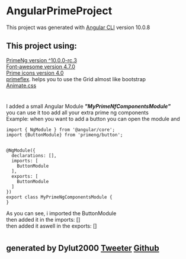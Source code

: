 # AngularPrimeProject

This project was generated with [Angular CLI](https://github.com/angular/angular-cli) version 10.0.8

## This project using:
[PrimeNg version ^10.0.0-rc.3](https://www.primefaces.org/primeng/showcase/#/)<br>
[Font-awesome version 4.7.0](https://fontawesome.com/v4.7.0/icons/)<br>
[Prime icons version 4.0](https://www.primefaces.org/primeng/showcase/#/icons)<br>
[primeflex](https://www.primefaces.org/primeng/showcase/#/primeflex/grid). helps you to use the Grid almost like bootstrap<br>
[Animate.css](https://animate.style/)<br>
#

I added a small Angular Module ***"MyPrimeNfComponentsModule"*** <br>
you can use it too add all your extra prime ng components <br>
Example: when you want to add a button you can open the module and <br>
```
import { NgModule } from '@angular/core';
import {ButtonModule} from 'primeng/button';


@NgModule({
  declarations: [],
  imports: [
    ButtonModule
  ],
  exports: [
    ButtonModule
  ]
})
export class MyPrimeNgComponentsModule {
}
```
As you can see, i imported the ButtonModule<br> 
then added it in the imports: [] <br>
then added it aswell in the exports: []
#

## generated by Dylut2000 [Tweeter](https://twitter.com/dylut2000?lang=en) [Github](https://github.com/dylut2000)


<!-- MyPrimeNgComponentsModule.ts -->

